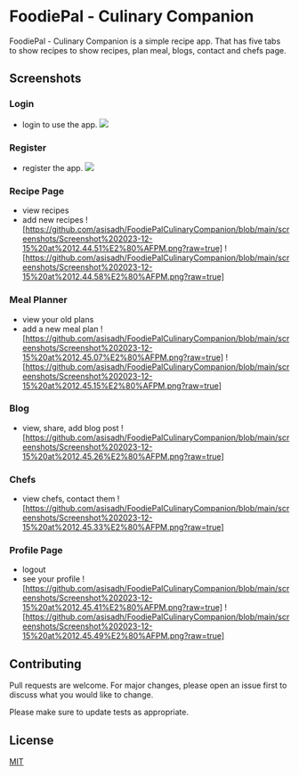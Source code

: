 # FoodiePal - Culinary Companion
FoodiePal - Culinary Companion is a simple recipe app. That has five tabs to show recipes to show recipes, plan meal, blogs, contact and chefs page.

## Screenshots
### Login
- login to use the app.
![](https://github.com/asisadh/FoodiePalCulinaryCompanion/blob/main/screenshots/Screenshot%202023-12-15%20at%2012.43.57%E2%80%AFPM.png?raw=true)

### Register
- register the app.
![](https://github.com/asisadh/FoodiePalCulinaryCompanion/blob/main/screenshots/Screenshot%202023-12-15%20at%2012.44.08%E2%80%AFPM.png?raw=true)

### Recipe Page
- view recipes
- add new recipes
![https://github.com/asisadh/FoodiePalCulinaryCompanion/blob/main/screenshots/Screenshot%202023-12-15%20at%2012.44.51%E2%80%AFPM.png?raw=true]
![https://github.com/asisadh/FoodiePalCulinaryCompanion/blob/main/screenshots/Screenshot%202023-12-15%20at%2012.44.58%E2%80%AFPM.png?raw=true]

### Meal Planner
- view your old plans
- add a new meal plan
![https://github.com/asisadh/FoodiePalCulinaryCompanion/blob/main/screenshots/Screenshot%202023-12-15%20at%2012.45.07%E2%80%AFPM.png?raw=true]
![https://github.com/asisadh/FoodiePalCulinaryCompanion/blob/main/screenshots/Screenshot%202023-12-15%20at%2012.45.15%E2%80%AFPM.png?raw=true]

### Blog
- view, share, add blog post
![https://github.com/asisadh/FoodiePalCulinaryCompanion/blob/main/screenshots/Screenshot%202023-12-15%20at%2012.45.26%E2%80%AFPM.png?raw=true]

### Chefs
- view chefs, contact them
![https://github.com/asisadh/FoodiePalCulinaryCompanion/blob/main/screenshots/Screenshot%202023-12-15%20at%2012.45.33%E2%80%AFPM.png?raw=true]

### Profile Page
- logout
- see your profile
![https://github.com/asisadh/FoodiePalCulinaryCompanion/blob/main/screenshots/Screenshot%202023-12-15%20at%2012.45.41%E2%80%AFPM.png?raw=true]
![https://github.com/asisadh/FoodiePalCulinaryCompanion/blob/main/screenshots/Screenshot%202023-12-15%20at%2012.45.49%E2%80%AFPM.png?raw=true]

## Contributing
Pull requests are welcome. For major changes, please open an issue first
to discuss what you would like to change.

Please make sure to update tests as appropriate.

## License
[MIT](https://choosealicense.com/licenses/mit/)
